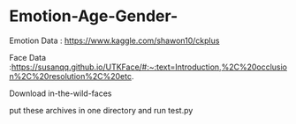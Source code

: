 # Emotion-Age-Gender-

Emotion Data : https://www.kaggle.com/shawon10/ckplus 

Face Data :https://susanqq.github.io/UTKFace/#:~:text=Introduction,%2C%20occlusion%2C%20resolution%2C%20etc. 


Download in-the-wild-faces


put these archives in one directory and run test.py
